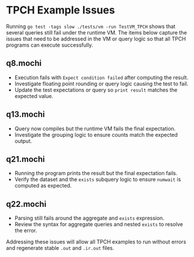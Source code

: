 # TPCH Example Issues

Running `go test -tags slow ./tests/vm -run TestVM_TPCH` shows that several
queries still fail under the runtime VM.  The items below capture the issues
that need to be addressed in the VM or query logic so that all TPCH programs
can execute successfully.

## q8.mochi
- Execution fails with `Expect condition failed` after computing the result.
- Investigate floating point rounding or query logic causing the test to fail.
- Update the test expectations or query so `print result` matches the expected value.

## q13.mochi
- Query now compiles but the runtime VM fails the final expectation.
- Investigate the grouping logic to ensure counts match the expected output.

## q21.mochi
- Running the program prints the result but the final expectation fails.
- Verify the dataset and the `exists` subquery logic to ensure `numwait` is
  computed as expected.

## q22.mochi
- Parsing still fails around the aggregate and `exists` expression.
- Review the syntax for aggregate queries and nested `exists` to resolve the error.

Addressing these issues will allow all TPCH examples to run without errors and
regenerate stable `.out` and `.ir.out` files.
